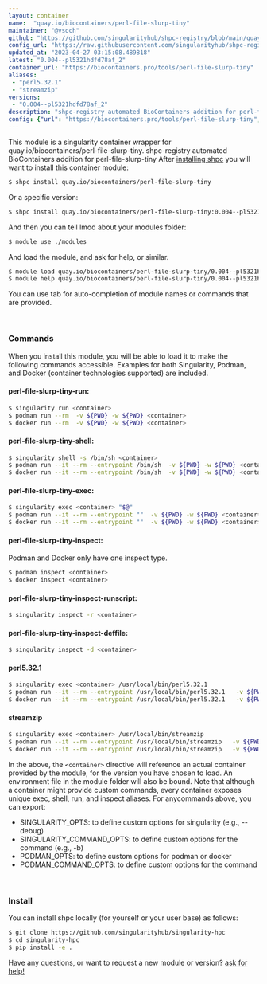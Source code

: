 ```yaml
---
layout: container
name:  "quay.io/biocontainers/perl-file-slurp-tiny"
maintainer: "@vsoch"
github: "https://github.com/singularityhub/shpc-registry/blob/main/quay.io/biocontainers/perl-file-slurp-tiny/container.yaml"
config_url: "https://raw.githubusercontent.com/singularityhub/shpc-registry/main/quay.io/biocontainers/perl-file-slurp-tiny/container.yaml"
updated_at: "2023-04-27 03:15:08.489818"
latest: "0.004--pl5321hdfd78af_2"
container_url: "https://biocontainers.pro/tools/perl-file-slurp-tiny"
aliases:
 - "perl5.32.1"
 - "streamzip"
versions:
 - "0.004--pl5321hdfd78af_2"
description: "shpc-registry automated BioContainers addition for perl-file-slurp-tiny"
config: {"url": "https://biocontainers.pro/tools/perl-file-slurp-tiny", "maintainer": "@vsoch", "description": "shpc-registry automated BioContainers addition for perl-file-slurp-tiny", "latest": {"0.004--pl5321hdfd78af_2": "sha256:fa8afe7e70867a280f65dff495d7a33b6a6aad4c4d37abba01c503dd7ea7b167"}, "tags": {"0.004--pl5321hdfd78af_2": "sha256:fa8afe7e70867a280f65dff495d7a33b6a6aad4c4d37abba01c503dd7ea7b167"}, "docker": "quay.io/biocontainers/perl-file-slurp-tiny", "aliases": {"perl5.32.1": "/usr/local/bin/perl5.32.1", "streamzip": "/usr/local/bin/streamzip"}}
---
```


This module is a singularity container wrapper for quay.io/biocontainers/perl-file-slurp-tiny.
shpc-registry automated BioContainers addition for perl-file-slurp-tiny
After [installing shpc](#install) you will want to install this container module:


```bash
$ shpc install quay.io/biocontainers/perl-file-slurp-tiny
```

Or a specific version:

```bash
$ shpc install quay.io/biocontainers/perl-file-slurp-tiny:0.004--pl5321hdfd78af_2
```

And then you can tell lmod about your modules folder:

```bash
$ module use ./modules
```

And load the module, and ask for help, or similar.

```bash
$ module load quay.io/biocontainers/perl-file-slurp-tiny/0.004--pl5321hdfd78af_2
$ module help quay.io/biocontainers/perl-file-slurp-tiny/0.004--pl5321hdfd78af_2
```

You can use tab for auto-completion of module names or commands that are provided.

<br>

### Commands

When you install this module, you will be able to load it to make the following commands accessible.
Examples for both Singularity, Podman, and Docker (container technologies supported) are included.

#### perl-file-slurp-tiny-run:

```bash
$ singularity run <container>
$ podman run --rm  -v ${PWD} -w ${PWD} <container>
$ docker run --rm  -v ${PWD} -w ${PWD} <container>
```

#### perl-file-slurp-tiny-shell:

```bash
$ singularity shell -s /bin/sh <container>
$ podman run --it --rm --entrypoint /bin/sh  -v ${PWD} -w ${PWD} <container>
$ docker run --it --rm --entrypoint /bin/sh  -v ${PWD} -w ${PWD} <container>
```

#### perl-file-slurp-tiny-exec:

```bash
$ singularity exec <container> "$@"
$ podman run --it --rm --entrypoint ""  -v ${PWD} -w ${PWD} <container> "$@"
$ docker run --it --rm --entrypoint ""  -v ${PWD} -w ${PWD} <container> "$@"
```

#### perl-file-slurp-tiny-inspect:

Podman and Docker only have one inspect type.

```bash
$ podman inspect <container>
$ docker inspect <container>
```

#### perl-file-slurp-tiny-inspect-runscript:

```bash
$ singularity inspect -r <container>
```

#### perl-file-slurp-tiny-inspect-deffile:

```bash
$ singularity inspect -d <container>
```


#### perl5.32.1

```bash
$ singularity exec <container> /usr/local/bin/perl5.32.1
$ podman run --it --rm --entrypoint /usr/local/bin/perl5.32.1   -v ${PWD} -w ${PWD} <container> -c " $@"
$ docker run --it --rm --entrypoint /usr/local/bin/perl5.32.1   -v ${PWD} -w ${PWD} <container> -c " $@"
```


#### streamzip

```bash
$ singularity exec <container> /usr/local/bin/streamzip
$ podman run --it --rm --entrypoint /usr/local/bin/streamzip   -v ${PWD} -w ${PWD} <container> -c " $@"
$ docker run --it --rm --entrypoint /usr/local/bin/streamzip   -v ${PWD} -w ${PWD} <container> -c " $@"
```



In the above, the `<container>` directive will reference an actual container provided
by the module, for the version you have chosen to load. An environment file in the
module folder will also be bound. Note that although a container
might provide custom commands, every container exposes unique exec, shell, run, and
inspect aliases. For anycommands above, you can export:

 - SINGULARITY_OPTS: to define custom options for singularity (e.g., --debug)
 - SINGULARITY_COMMAND_OPTS: to define custom options for the command (e.g., -b)
 - PODMAN_OPTS: to define custom options for podman or docker
 - PODMAN_COMMAND_OPTS: to define custom options for the command

<br>

### Install

You can install shpc locally (for yourself or your user base) as follows:

```bash
$ git clone https://github.com/singularityhub/singularity-hpc
$ cd singularity-hpc
$ pip install -e .
```

Have any questions, or want to request a new module or version? [ask for help!](https://github.com/singularityhub/singularity-hpc/issues)